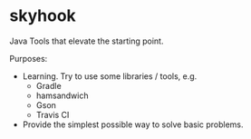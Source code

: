 skyhook
=======

Java Tools that elevate the starting point.


Purposes:
* Learning. Try to use some libraries / tools, e.g.
  * Gradle
  * hamsandwich
  * Gson
  * Travis CI
* Provide the simplest possible way to solve basic problems.
